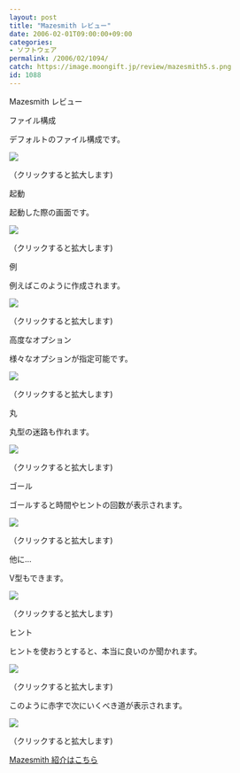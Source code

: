 ```yaml
---
layout: post
title: "Mazesmith レビュー"
date: 2006-02-01T09:00:00+09:00
categories:
- ソフトウェア
permalink: /2006/02/1094/
catch: https://image.moongift.jp/review/mazesmith5.s.png
id: 1088
---
```

Mazesmith レビュー  
<!--more-->

ファイル構成

  

デフォルトのファイル構成です。

  

[![](https://image.moongift.jp/review/mazesmith1.s.png)](https://image.moongift.jp/review/mazesmith1.png)  
  
（クリックすると拡大します)

  

起動

  

起動した際の画面です。

  

[![](https://image.moongift.jp/review/mazesmith2.s.png)](https://image.moongift.jp/review/mazesmith2.png)  
  
（クリックすると拡大します)

  

例

  

例えばこのように作成されます。

  

[![](https://image.moongift.jp/review/mazesmith3.s.png)](https://image.moongift.jp/review/mazesmith3.png)  
  
（クリックすると拡大します)

  

高度なオプション

  

様々なオプションが指定可能です。

  

[![](https://image.moongift.jp/review/mazesmith4.s.png)](https://image.moongift.jp/review/mazesmith4.png)  
  
（クリックすると拡大します)

  

丸

  

丸型の迷路も作れます。

  

[![](https://image.moongift.jp/review/mazesmith5.s.png)](https://image.moongift.jp/review/mazesmith5.png)  
  
（クリックすると拡大します)

  

ゴール

  

ゴールすると時間やヒントの回数が表示されます。

  

[![](https://image.moongift.jp/review/mazesmith6.s.png)](https://image.moongift.jp/review/mazesmith6.png)  
  
（クリックすると拡大します)

  

他に…

  

V型もできます。

  

[![](https://image.moongift.jp/review/mazesmith7.s.png)](https://image.moongift.jp/review/mazesmith7.png)  
  
（クリックすると拡大します)

  

ヒント

  

ヒントを使おうとすると、本当に良いのか聞かれます。

  

[![](https://image.moongift.jp/review/mazesmith8.s.png)](https://image.moongift.jp/review/mazesmith8.png)  
  
（クリックすると拡大します)

  

このように赤字で次にいくべき道が表示されます。

  

[![](https://image.moongift.jp/review/mazesmith9.s.png)](https://image.moongift.jp/review/mazesmith9.png)  
  
（クリックすると拡大します)

  

[Mazesmith 紹介はこちら](http://oss.moongift.jp/intro/i-1070.html)

